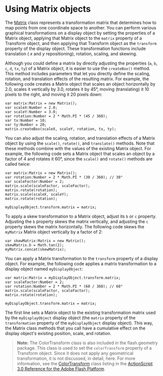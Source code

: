 # Using Matrix objects

The
[Matrix](https://help.adobe.com/en_US/FlashPlatform/reference/actionscript/3/flash/geom/Matrix.html)
class represents a transformation matrix that determines how to map points from
one coordinate space to another. You can perform various graphical
transformations on a display object by setting the properties of a Matrix
object, applying that Matrix object to the `matrix` property of a Transform
object, and then applying that Transform object as the `transform` property of
the display object. These transformation functions include translation ( _x_ and
_y_ repositioning), rotation, scaling, and skewing.

Although you could define a matrix by directly adjusting the properties (`a`,
`b`, `c`, `d`, `tx`, `ty`) of a Matrix object, it is easier to use the
`createBox()` method. This method includes parameters that let you directly
define the scaling, rotation, and translation effects of the resulting matrix.
For example, the following code creates a Matrix object that scales an object
horizontally by 2.0, scales it vertically by 3.0, rotates it by 45°, moving
(translating) it 10 pixels to the right, and moving it 20 pixels down:

    var matrix:Matrix = new Matrix();
    var scaleX:Number = 2.0;
    var scaleY:Number = 3.0;
    var rotation:Number = 2 * Math.PI * (45 / 360);
    var tx:Number = 10;
    var ty:Number = 20;
    matrix.createBox(scaleX, scaleY, rotation, tx, ty);

You can also adjust the scaling, rotation, and translation effects of a Matrix
object by using the `scale()`, `rotate()`, and `translate()` methods. Note that
these methods combine with the values of the existing Matrix object. For
example, the following code sets a Matrix object that scales an object by a
factor of 4 and rotates it 60°, since the `scale()` and `rotate()` methods are
called twice:

    var matrix:Matrix = new Matrix();
    var rotation:Number = 2 * Math.PI * (30 / 360); // 30°
    var scaleFactor:Number = 2;
    matrix.scale(scaleFactor, scaleFactor);
    matrix.rotate(rotation);
    matrix.scale(scaleX, scaleY);
    matrix.rotate(rotation);

    myDisplayObject.transform.matrix = matrix;

To apply a skew transformation to a Matrix object, adjust its `b` or `c`
property. Adjusting the `b` property skews the matrix vertically, and adjusting
the `c` property skews the matrix horizontally. The following code skews the
`myMatrix` Matrix object vertically by a factor of 2:

    var skewMatrix:Matrix = new Matrix();
    skewMatrix.b = Math.tan(2);
    myMatrix.concat(skewMatrix);

You can apply a Matrix transformation to the `transform` property of a display
object. For example, the following code applies a matrix transformation to a
display object named `myDisplayObject`:

    var matrix:Matrix = myDisplayObject.transform.matrix;
    var scaleFactor:Number = 2;
    var rotation:Number = 2 * Math.PI * (60 / 360); // 60°
    matrix.scale(scaleFactor, scaleFactor);
    matrix.rotate(rotation);

    myDisplayObject.transform.matrix = matrix;

The first line sets a Matrix object to the existing transformation matrix used
by the `myDisplayObject` display object (the `matrix` property of the
`transformation` property of the `myDisplayObject` display object). This way,
the Matrix class methods that you call have a cumulative effect on the display
object's existing position, scale, and rotation.

> **Note:** The ColorTransform class is also included in the flash.geometry
> package. This class is used to set the `colorTransform` property of a
> Transform object. Since it does not apply any geometrical transformation, it
> is not discussed, in detail, here. For more information, see the
> [ColorTransform](https://help.adobe.com/en_US/FlashPlatform/reference/actionscript/3/flash/geom/ColorTransform.html)
> class listing in the
> [ActionScript 3.0 Reference for the Adobe Flash Platform](https://help.adobe.com/en_US/FlashPlatform/reference/actionscript/3/index.html).
